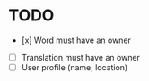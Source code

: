 # TODO

- [x] Word must have an owner
- [ ] Translation must have an owner
- [ ] User profile (name, location)
